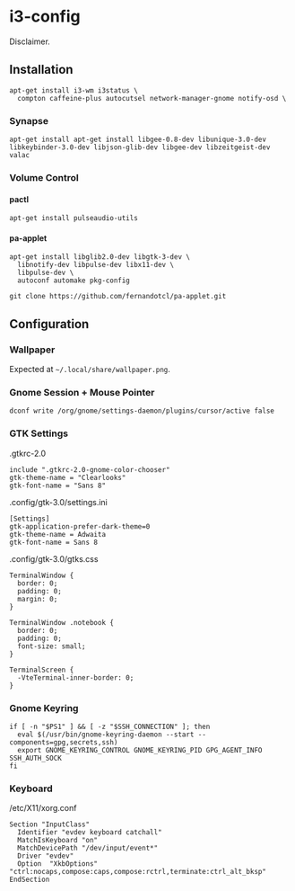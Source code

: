 # i3-config

Disclaimer.

## Installation

    apt-get install i3-wm i3status \
      compton caffeine-plus autocutsel network-manager-gnome notify-osd \

### Synapse

    apt-get install apt-get install libgee-0.8-dev libunique-3.0-dev libkeybinder-3.0-dev libjson-glib-dev libgee-dev libzeitgeist-dev valac

### Volume Control

#### pactl

    apt-get install pulseaudio-utils

#### pa-applet

    apt-get install libglib2.0-dev libgtk-3-dev \
      libnotify-dev libpulse-dev libx11-dev \
      libpulse-dev \
      autoconf automake pkg-config

    git clone https://github.com/fernandotcl/pa-applet.git

## Configuration

### Wallpaper

Expected at `~/.local/share/wallpaper.png`.

### Gnome Session + Mouse Pointer

    dconf write /org/gnome/settings-daemon/plugins/cursor/active false

### GTK Settings

.gtkrc-2.0

    include ".gtkrc-2.0-gnome-color-chooser"
    gtk-theme-name = "Clearlooks"
    gtk-font-name = "Sans 8"

.config/gtk-3.0/settings.ini

    [Settings]
    gtk-application-prefer-dark-theme=0
    gtk-theme-name = Adwaita
    gtk-font-name = Sans 8

.config/gtk-3.0/gtks.css

    TerminalWindow {
      border: 0;
      padding: 0;
      margin: 0;
    }

    TerminalWindow .notebook {
      border: 0;
      padding: 0;
      font-size: small;
    }

    TerminalScreen {
      -VteTerminal-inner-border: 0;
    }

### Gnome Keyring

    if [ -n "$PS1" ] && [ -z "$SSH_CONNECTION" ]; then
      eval $(/usr/bin/gnome-keyring-daemon --start --components=gpg,secrets,ssh)
      export GNOME_KEYRING_CONTROL GNOME_KEYRING_PID GPG_AGENT_INFO SSH_AUTH_SOCK
    fi

### Keyboard

/etc/X11/xorg.conf

    Section "InputClass"
      Identifier "evdev keyboard catchall"
      MatchIsKeyboard "on"
      MatchDevicePath "/dev/input/event*"
      Driver "evdev"
      Option  "XkbOptions"  "ctrl:nocaps,compose:caps,compose:rctrl,terminate:ctrl_alt_bksp"
    EndSection

